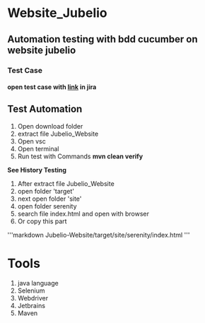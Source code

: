 # Website_Jubelio
Automation testing with bdd cucumber on website jubelio
--------------------------------------------------------
### Test Case
#### open test case with [link](https://bagas12.atlassian.net/projects/JTW?selectedItem=com.atlassian.plugins.atlassian-connect-plugin:com.xpandit.plugins.xray__testing-board#!page=test-repository&selectedFolder=6512aeb2944ba0629bb285a7) in jira

## Test Automation 
1. Open download folder
2. extract file Jubelio_Website
3. Open vsc
4. Open terminal 
5. Run test with Commands **mvn clean verify**

**See History Testing**
1. After extract file Jubelio_Website
2. open folder 'target'
3. next open folder 'site' 
4. open folder serenity
5. search file index.html and open with browser
6. Or copy this part 

'''markdown
Jubelio-Website/target/site/serenity/index.html
'''

# Tools
1. java language
2. Selenium 
3. Webdriver
4. Jetbrains
5. Maven

